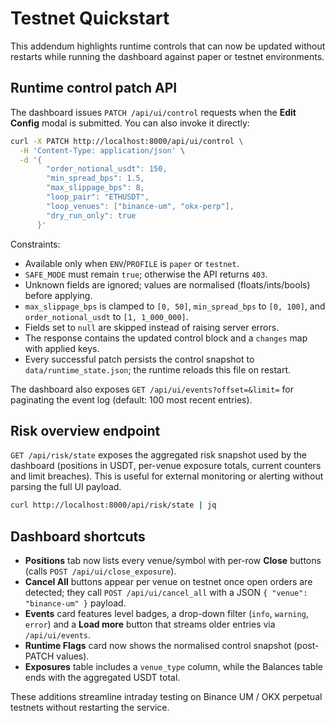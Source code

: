 # Testnet Quickstart

This addendum highlights runtime controls that can now be updated without restarts while running the dashboard against paper or testnet environments.

## Runtime control patch API

The dashboard issues `PATCH /api/ui/control` requests when the **Edit Config** modal is submitted. You can also invoke it directly:

```bash
curl -X PATCH http://localhost:8000/api/ui/control \
  -H 'Content-Type: application/json' \
  -d '{
        "order_notional_usdt": 150,
        "min_spread_bps": 1.5,
        "max_slippage_bps": 8,
        "loop_pair": "ETHUSDT",
        "loop_venues": ["binance-um", "okx-perp"],
        "dry_run_only": true
      }'
```

Constraints:

- Available only when `ENV`/`PROFILE` is `paper` or `testnet`.
- `SAFE_MODE` must remain `true`; otherwise the API returns `403`.
- Unknown fields are ignored; values are normalised (floats/ints/bools) before applying.
- `max_slippage_bps` is clamped to `[0, 50]`, `min_spread_bps` to `[0, 100]`, and `order_notional_usdt` to `[1, 1_000_000]`.
- Fields set to `null` are skipped instead of raising server errors.
- The response contains the updated control block and a `changes` map with applied keys.
- Every successful patch persists the control snapshot to `data/runtime_state.json`; the runtime reloads this file on restart.

The dashboard also exposes `GET /api/ui/events?offset=&limit=` for paginating the event log (default: 100 most recent entries).

## Risk overview endpoint

`GET /api/risk/state` exposes the aggregated risk snapshot used by the dashboard (positions in USDT, per-venue exposure totals, current counters and limit breaches). This is useful for external monitoring or alerting without parsing the full UI payload.

```bash
curl http://localhost:8000/api/risk/state | jq
```

## Dashboard shortcuts

- **Positions** tab now lists every venue/symbol with per-row **Close** buttons (calls `POST /api/ui/close_exposure`).
- **Cancel All** buttons appear per venue on testnet once open orders are detected; they call `POST /api/ui/cancel_all` with a JSON `{ "venue": "binance-um" }` payload.
- **Events** card features level badges, a drop-down filter (`info`, `warning`, `error`) and a **Load more** button that streams older entries via `/api/ui/events`.
- **Runtime Flags** card now shows the normalised control snapshot (post-PATCH values).
- **Exposures** table includes a `venue_type` column, while the Balances table ends with the aggregated USDT total.

These additions streamline intraday testing on Binance UM / OKX perpetual testnets without restarting the service.
